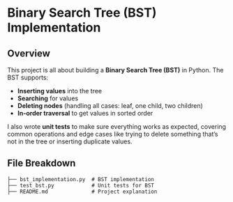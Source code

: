 # Binary Search Tree (BST) Implementation

## Overview
This project is all about building a **Binary Search Tree (BST)** in Python. The BST supports:
- **Inserting values** into the tree
- **Searching** for values
- **Deleting nodes** (handling all cases: leaf, one child, two children)
- **In-order traversal** to get values in sorted order

I also wrote **unit tests** to make sure everything works as expected, covering common operations and edge cases like trying to delete something that’s not in the tree or inserting duplicate values.

## File Breakdown
```
├── bst_implementation.py  # BST implementation
├── test_bst.py            # Unit tests for BST
├── README.md              # Project explanation
```
